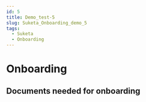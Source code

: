 ```yaml
---
id: 5
title: Demo_test-5
slug: Suketa_Onboarding_demo_5
tags:
  - Suketa
  - Onboarding
---
```

# Onboarding

## **Documents needed for onboarding** 